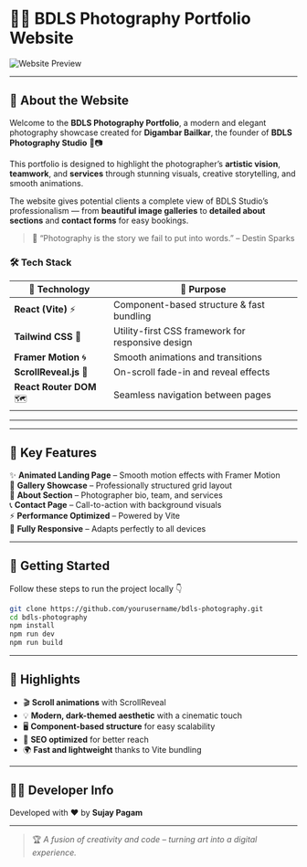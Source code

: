 
# 📸✨ BDLS Photography Portfolio Website

![Website Preview](./public/images/preview/bdls-preview.jpg)

---

## 🌅 About the Website

Welcome to the **BDLS Photography Portfolio**, a modern and elegant photography showcase created for **Digambar Bailkar**, the founder of **BDLS Photography Studio** 🎥📷  

This portfolio is designed to highlight the photographer’s **artistic vision**, **teamwork**, and **services** through stunning visuals, creative storytelling, and smooth animations.  

The website gives potential clients a complete view of BDLS Studio’s professionalism — from **beautiful image galleries** to **detailed about sections** and **contact forms** for easy bookings.  

> 🖤 “Photography is the story we fail to put into words.” – Destin Sparks  

### 🛠️ Tech Stack
| 🚀 Technology | 🧩 Purpose |
|---------------|------------|
| **React (Vite)** ⚡ | Component-based structure & fast bundling |
| **Tailwind CSS** 🎨 | Utility-first CSS framework for responsive design |
| **Framer Motion** 🌀 | Smooth animations and transitions |
| **ScrollReveal.js** 👀 | On-scroll fade-in and reveal effects |
| **React Router DOM** 🗺️ | Seamless navigation between pages |

---
---

## 🧩 Key Features
✨ **Animated Landing Page** – Smooth motion effects with Framer Motion  
📸 **Gallery Showcase** – Professionally structured grid layout  
👤 **About Section** – Photographer bio, team, and services  
📞 **Contact Page** – Call-to-action with background visuals  
⚡ **Performance Optimized** – Powered by Vite  
📱 **Fully Responsive** – Adapts perfectly to all devices  

---

## 🚀 Getting Started

Follow these steps to run the project locally 👇
```bash
git clone https://github.com/yourusername/bdls-photography.git
cd bdls-photography
npm install
npm run dev
npm run build
```
---

## 🌈 Highlights

* 🎬 **Scroll animations** with ScrollReveal
* 💡 **Modern, dark-themed aesthetic** with a cinematic touch
* 🖥️ **Component-based structure** for easy scalability
* 🧠 **SEO optimized** for better reach
* 🌍 **Fast and lightweight** thanks to Vite bundling

---

## 👨‍💻 Developer Info

Developed with ❤️ by **Sujay Pagam**

---

> 🏆 *A fusion of creativity and code – turning art into a digital experience.*

